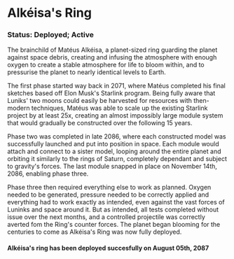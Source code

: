 # Alkéisa's Ring
### Status: Deployed; Active
The brainchild of Matéus Alkéisa, a planet-sized ring guarding the planet against space debris, creating and infusing the atmosphere with enough oxygen to create a stable atmosphere for life to bloom within, and to pressurise the planet to nearly identical levels to Earth. 

The first phase started way back in 2071, where Matéus completed his final sketches based off Elon Musk's Starlink program. Being fully aware that Luniks' two moons could easily be harvested for resources with then-modern techniques, Matéus was able to scale up the existing Starlink project by at least 25x, creating an almost impossibly large module system that would gradually be constructed over the following 15 years.

Phase two was completed in late 2086, where each constructed model was successfully launched and put into position in space. Each module would attach and connect to a sister model, looping around the entire planet and orbiting it similarly to the rings of Saturn, completely dependant and subject to gravity's forces. The last module snapped in place on November 14th, 2086, enabling phase three.

Phase three then required everything else to work as planned. Oxygen needed to be generated, pressure needed to be correctly applied and everything had to work exactly as intended, even against the vast forces of Luninks and space around it. But as intended, all tests completed without issue over the next months, and a controlled projectile was correctly averted fom the Ring's counter forces. The planet began blooming for the centuries to come as Alkéisa's Ring was now fully deployed.

#### Alkéisa's ring has been deployed succesfully on August 05th, 2087
